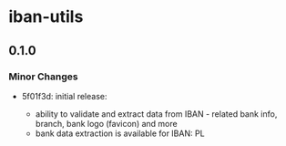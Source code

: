 # iban-utils

## 0.1.0

### Minor Changes

- 5f01f3d: initial release:

  - ability to validate and extract data from IBAN - related bank info, branch, bank logo (favicon) and more
  - bank data extraction is available for IBAN: PL
